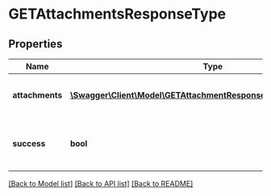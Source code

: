 # GETAttachmentsResponseType

## Properties
Name | Type | Description | Notes
------------ | ------------- | ------------- | -------------
**attachments** | [**\Swagger\Client\Model\GETAttachmentResponseWithoutSuccessType[]**](GETAttachmentResponseWithoutSuccessType.md) | Container for one or more attachments. | [optional] 
**success** | **bool** | Returns &#x60;true&#x60; if the request was processed successfully. | [optional] 

[[Back to Model list]](../README.md#documentation-for-models) [[Back to API list]](../README.md#documentation-for-api-endpoints) [[Back to README]](../README.md)


